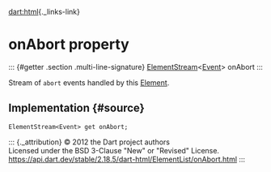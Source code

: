 [dart:html](../../dart-html/dart-html-library){._links-link}

onAbort property
================

::: {#getter .section .multi-line-signature}
[ElementStream](../elementstream-class)\<[Event](../event-class)\>
onAbort
:::

Stream of `abort` events handled by this [Element](../element-class).

Implementation {#source}
--------------

``` {.language-dart data-language="dart"}
ElementStream<Event> get onAbort;
```

::: {._attribution}
© 2012 the Dart project authors\
Licensed under the BSD 3-Clause \"New\" or \"Revised\" License.\
<https://api.dart.dev/stable/2.18.5/dart-html/ElementList/onAbort.html>
:::
